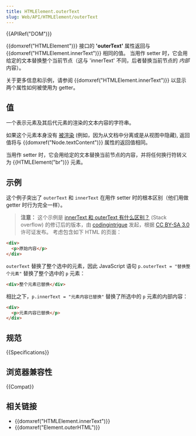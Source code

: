 ```yaml
---
title: HTMLElement.outerText
slug: Web/API/HTMLElement/outerText
---
```


{{APIRef("DOM")}}

{{domxref("HTMLElement")}} 接口的 **'outerText'** 属性返回与 {{domxref("HTMLElement.innerText")}} 相同的值。
当用作 setter 时，它会用给定的文本替换整个当前节点（这与 'innerText' 不同，后者替换当前节点的 _内部_ 内容）。

关于更多信息和示例，请参阅 {{domxref("HTMLElement.innerText")}} 以显示两个属性如何被使用为 getter。

## 值

一个表示元素及其后代元素的渲染的文本内容的字符串。

如果这个元素本身没有 [被渲染](https://html.spec.whatwg.org/multipage/rendering.html#being-rendered) (例如，因为从文档中分离或是从视图中隐藏), 返回值将与 {{domxref("Node.textContent")}} 属性的返回值相同。

当用作 setter 时，它会用给定的文本替换当前节点的内容，并将任何换行符转义为 {{HTMLElement("br")}} 元素。

## 示例

这个例子突出了 `outerText` 和 `innerText` 在用作 setter 时的根本区别（他们用做 getter 时行为完全一样）。

> **注意：** 这个示例是 [innerText 和 outerText 有什么区别？](https://stackoverflow.com/questions/18481382/what-is-the-difference-between-innertext-and-outertext/18481435#18481435) (Stack overflow) 的修订后的版本，由 [codingintrigue](https://stackoverflow.com/users/571194/codingintrigue) 发起，根据 [CC BY-SA 3.0](https://creativecommons.org/licenses/by-sa/3.0/) 许可证发布。
考虑包含如下 HTML 的页面：

```html
<div>
  <p>原始内容</p>
</div>
```

`outerText` 替换了整个选中的元素，因此 JavaScript 语句 `p.outerText = "替换整个元素"` 替换了整个选中的 `p` 元素：

```html
<div>整个元素已替换</div>
```

相比之下，`p.innerText = "元素内容已替换"` 替换了所选中的 `p` 元素的内部内容：

```html
<div>
  <p>元素内容已替换</p>
</div>
```

## 规范

{{Specifications}}

## 浏览器兼容性

{{Compat}}

## 相关链接

- {{domxref("HTMLElement.innerText")}}
- {{domxref("Element.outerHTML")}}
